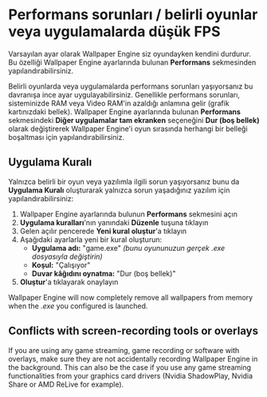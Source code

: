 # Performans sorunları / belirli oyunlar veya uygulamalarda düşük FPS

Varsayılan ayar olarak Wallpaper Engine siz oyundayken kendini durdurur. Bu özelliği Wallpaper Engine ayarlarında bulunan **Performans** sekmesinden yapılandırabilirsiniz.

Belirli oyunlarda veya uygulamalarda performans sorunları yaşıyorsanız bu davranışa ince ayar uygulayabilirsiniz. Genellikle performans sorunları, sisteminizde RAM veya Video RAM'in azaldığı anlamına gelir (grafik kartınızdaki bellek). Wallpaper Engine ayarlarında bulunan **Performans** sekmesindeki **Diğer uygulamalar tam ekranken** seçeneğini **Dur (boş bellek)** olarak değiştirerek Wallpaper Engine'i oyun sırasında herhangi bir belleği boşaltması için yapılandırabilirsiniz.

## Uygulama Kuralı

Yalnızca belirli bir oyun veya yazılımla ilgili sorun yaşıyorsanız bunu da **Uygulama Kuralı** oluşturarak yalnızca sorun yaşadığınız yazılım için yapılandırabilirsiniz:

1. Wallpaper Engine ayarlarında bulunun **Performans** sekmesini açın
2. **Uygulama kuralları**'nın yanındaki **Düzenle** tuşuna tıklayın
3. Gelen açılır pencerede **Yeni kural oluştur**'a tıklayın
4. Aşağıdaki ayarlarla yeni bir kural oluşturun:
    * **Uygulama adı:** "game.exe" *(bunu oyununuzun gerçek .exe dosyasıyla değiştirin)*
    * **Koşul:** "Çalışıyor"
    * **Duvar kâğıdını oynatma:** "Dur (boş bellek)"
5. **Oluştur**'a tıklayarak onaylayın

Wallpaper Engine will now completely remove all wallpapers from memory when the *.exe* you configured is launched.

## Conflicts with screen-recording tools or overlays

If you are using any game streaming, game recording or software with overlays, make sure they are not accidentally recording Wallpaper Engine in the background. This can also be the case if you use any game streaming functionalities from your graphics card drivers (Nvidia ShadowPlay, Nvidia Share or AMD ReLive for example).
